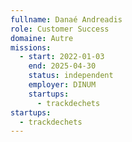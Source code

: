 ```yaml
---
fullname: Danaé Andreadis
role: Customer Success
domaine: Autre
missions:
  - start: 2022-01-03
    end: 2025-04-30
    status: independent
    employer: DINUM
    startups:
      - trackdechets
startups:
  - trackdechets
---
```

